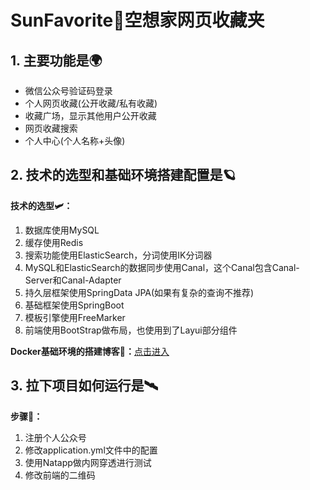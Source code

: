 # SunFavorite🌟空想家网页收藏夹
## 1. 主要功能是🌍
- 微信公众号验证码登录
- 个人网页收藏(公开收藏/私有收藏)
- 收藏广场，显示其他用户公开收藏
- 网页收藏搜索
- 个人中心(个人名称+头像)
## 2. 技术的选型和基础环境搭建配置是🪐
**技术的选型🛩：**
1. 数据库使用MySQL
2. 缓存使用Redis
3. 搜索功能使用ElasticSearch，分词使用IK分词器
4. MySQL和ElasticSearch的数据同步使用Canal，这个Canal包含Canal-Server和Canal-Adapter
5. 持久层框架使用SpringData JPA(如果有复杂的查询不推荐)
6. 基础框架使用SpringBoot
7. 模板引擎使用FreeMarker
8. 前端使用BootStrap做布局，也使用到了Layui部分组件

**Docker基础环境的搭建博客🚀：**[点击进入](https://wql.luoqin.ltd/2022/10/29/sunfavorite%e9%a1%b9%e7%9b%ae%e5%9f%ba%e7%a1%80%e7%8e%af%e5%a2%83%e6%90%ad%e5%bb%ba/)

## 3. 拉下项目如何运行是🛰
**步骤🧭：**
1. 注册个人公众号
2. 修改application.yml文件中的配置
3. 使用Natapp做内网穿透进行测试
4. 修改前端的二维码





